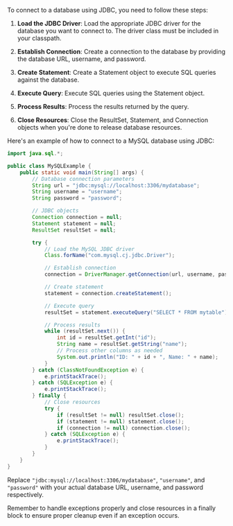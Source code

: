 To connect to a database using JDBC, you need to follow these steps:

1. **Load the JDBC Driver**: Load the appropriate JDBC driver for the database you want to connect to. The driver class must be included in your classpath.

2. **Establish Connection**: Create a connection to the database by providing the database URL, username, and password.

3. **Create Statement**: Create a Statement object to execute SQL queries against the database.

4. **Execute Query**: Execute SQL queries using the Statement object.

5. **Process Results**: Process the results returned by the query.

6. **Close Resources**: Close the ResultSet, Statement, and Connection objects when you're done to release database resources.

Here's an example of how to connect to a MySQL database using JDBC:

```java
import java.sql.*;

public class MySQLExample {
    public static void main(String[] args) {
        // Database connection parameters
        String url = "jdbc:mysql://localhost:3306/mydatabase";
        String username = "username";
        String password = "password";

        // JDBC objects
        Connection connection = null;
        Statement statement = null;
        ResultSet resultSet = null;

        try {
            // Load the MySQL JDBC driver
            Class.forName("com.mysql.cj.jdbc.Driver");

            // Establish connection
            connection = DriverManager.getConnection(url, username, password);

            // Create statement
            statement = connection.createStatement();

            // Execute query
            resultSet = statement.executeQuery("SELECT * FROM mytable");

            // Process results
            while (resultSet.next()) {
                int id = resultSet.getInt("id");
                String name = resultSet.getString("name");
                // Process other columns as needed
                System.out.println("ID: " + id + ", Name: " + name);
            }
        } catch (ClassNotFoundException e) {
            e.printStackTrace();
        } catch (SQLException e) {
            e.printStackTrace();
        } finally {
            // Close resources
            try {
                if (resultSet != null) resultSet.close();
                if (statement != null) statement.close();
                if (connection != null) connection.close();
            } catch (SQLException e) {
                e.printStackTrace();
            }
        }
    }
}
```

Replace `"jdbc:mysql://localhost:3306/mydatabase"`, `"username"`, and `"password"` with your actual database URL, username, and password respectively.

Remember to handle exceptions properly and close resources in a finally block to ensure proper cleanup even if an exception occurs.